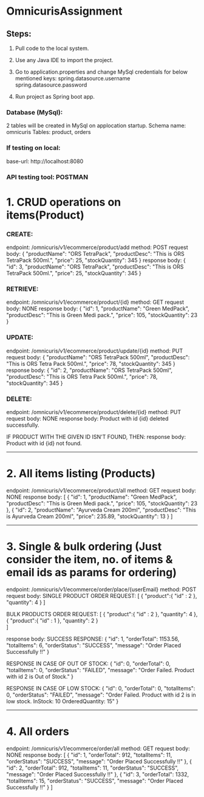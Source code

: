 # OmnicurisAssignment

## Steps:
1) Pull code to the local system.

2) Use any Java IDE to import the project.

3) Go to application.properties and change MySql credentials for below mentioned keys:
spring.datasource.username
spring.datasource.password

4) Run project as Spring boot app.

### Database (MySql):
2 tables will be created in MySql on applocation startup.
Schema name: omnicuris
Tables: product, orders

### If testing on local: 
base-url: http://localhost:8080

### API testing tool: POSTMAN

# 1.    CRUD operations on items(Product)

### CREATE: 
endpoint: /omnicuris/v1/ecommerce/product/add
method: POST
request body:
{
    "productName": "ORS TetraPack",
    "productDesc": "This is ORS TetraPack 500ml.",
    "price": 25,
    "stockQuantity": 345
}
response body:
{
    "id": 3,
    "productName": "ORS TetraPack",
    "productDesc": "This is ORS TetraPack 500ml.",
    "price": 25,
    "stockQuantity": 345
} 


### RETRIEVE:
endpoint: /omnicuris/v1/ecommerce/product/{id}
method: GET
request body: NONE
response body:
{
    "id": 1,
    "productName": "Green MedPack",
    "productDesc": "This is Green Medi pack.",
    "price": 105,
    "stockQuantity": 23
}

### UPDATE:
endpoint: /omnicuris/v1/ecommerce/product/update/{id}
method: PUT
request body:
{
       "productName": "ORS TetraPack 500ml",
        "productDesc": "This is ORS Tetra Pack 500ml.",
        "price": 78,
        "stockQuantity": 345
}
response body:
{
    "id": 2,
    "productName": "ORS TetraPack 500ml",
    "productDesc": "This is ORS Tetra Pack 500ml.",
    "price": 78,
    "stockQuantity": 345
}


### DELETE:
endpoint: /omnicuris/v1/ecommerce/product/delete/{id}
method: PUT
request body: NONE
response body: Product with id {id} deleted successfully.


IF PRODUCT WITH THE GIVEN ID ISN'T FOUND, THEN:
response body: Product with id {id} not found.

-------------------------------------------------------------------------------------------------------------
# 2.    All items listing (Products)

endpoint: /omnicuris/v1/ecommerce/product/all
method: GET
request body: NONE
response body:
[
    {
        "id": 1,
        "productName": "Green MedPack",
        "productDesc": "This is Green Medi pack.",
        "price": 105,
        "stockQuantity": 23
    },
    {
        "id": 2,
        "productName": "Ayurveda Cream 200ml",
        "productDesc": "This is Ayurveda Cream 200ml",
        "price": 235.89,
        "stockQuantity": 13
    }
]

--------------------------------------------------------------------------------------------------------------

# 3.    Single & bulk ordering (Just consider the item, no. of items & email ids as params for ordering)

endpoint: /omnicuris/v1/ecommerce/order/place/{userEmail}
method: POST
request body: 
SINGLE PRODUCT ORDER REQUEST:
[
{
	"product":{
		"id" : 2
	},
	"quantity": 4
}
]

BULK PRODUCTS ORDER REQUEST:
[
{
	"product":{
		"id" : 2
	},
	"quantity": 4
},
{
	"product":{
		"id" : 1
	},
	"quantity": 2
}	
]

response body:
SUCCESS RESPONSE:
{
    "id": 1,
    "orderTotal": 1153.56,
    "totalItems": 6,
    "orderStatus": "SUCCESS",
    "message": "Order Placed Successfully !!"
}

RESPONSE IN CASE OF OUT OF STOCK:
{
    "id": 0,
    "orderTotal": 0,
    "totalItems": 0,
    "orderStatus": "FAILED",
    "message": "Order Failed. Product with id 2 is Out of Stock."
}

RESPONSE IN CASE OF LOW STOCK:
{
    "id": 0,
    "orderTotal": 0,
    "totalItems": 0,
    "orderStatus": "FAILED",
    "message": "Order Failed. Product with id 2 is in low stock. InStock: 10 OrderedQuantity: 15"
}

-------------------------------------------------------------------------------------------------------------
# 4.    All orders

endpoint: /omnicuris/v1/ecommerce/order/all
method: GET
request body: NONE
response body:
[
    {
        "id": 1,
        "orderTotal": 912,
        "totalItems": 11,
        "orderStatus": "SUCCESS",
        "message": "Order Placed Successfully !!"
    },
    {
        "id": 2,
        "orderTotal": 912,
        "totalItems": 11,
        "orderStatus": "SUCCESS",
        "message": "Order Placed Successfully !!"
    },
    {
        "id": 3,
        "orderTotal": 1332,
        "totalItems": 15,
        "orderStatus": "SUCCESS",
        "message": "Order Placed Successfully !!"
    }
]